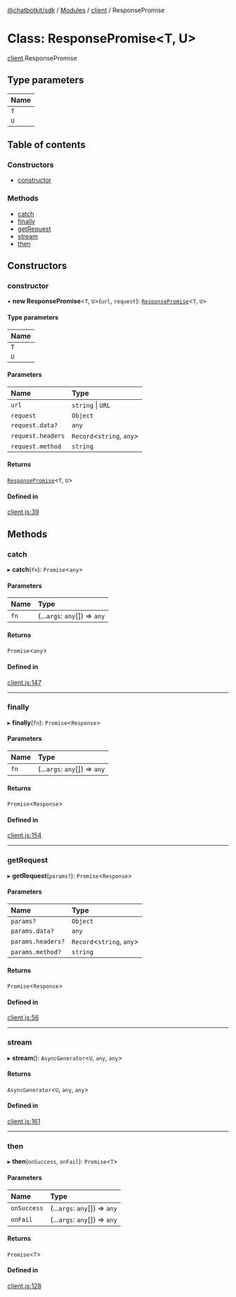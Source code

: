 [@chatbotkit/sdk](../README.md) / [Modules](../modules.md) / [client](../modules/client.md) / ResponsePromise

# Class: ResponsePromise\<T, U\>

[client](../modules/client.md).ResponsePromise

## Type parameters

| Name |
| :------ |
| `T` |
| `U` |

## Table of contents

### Constructors

- [constructor](client.ResponsePromise.md#constructor)

### Methods

- [catch](client.ResponsePromise.md#catch)
- [finally](client.ResponsePromise.md#finally)
- [getRequest](client.ResponsePromise.md#getrequest)
- [stream](client.ResponsePromise.md#stream)
- [then](client.ResponsePromise.md#then)

## Constructors

### constructor

• **new ResponsePromise**\<`T`, `U`\>(`url`, `request`): [`ResponsePromise`](client.ResponsePromise.md)\<`T`, `U`\>

#### Type parameters

| Name |
| :------ |
| `T` |
| `U` |

#### Parameters

| Name | Type |
| :------ | :------ |
| `url` | `string` \| `URL` |
| `request` | `Object` |
| `request.data?` | `any` |
| `request.headers` | `Record`\<`string`, `any`\> |
| `request.method` | `string` |

#### Returns

[`ResponsePromise`](client.ResponsePromise.md)\<`T`, `U`\>

#### Defined in

[client.js:39](https://github.com/chatbotkit/node-sdk/blob/main/packages/sdk/src/client.js#L39)

## Methods

### catch

▸ **catch**(`fn`): `Promise`\<`any`\>

#### Parameters

| Name | Type |
| :------ | :------ |
| `fn` | (...`args`: `any`[]) => `any` |

#### Returns

`Promise`\<`any`\>

#### Defined in

[client.js:147](https://github.com/chatbotkit/node-sdk/blob/main/packages/sdk/src/client.js#L147)

___

### finally

▸ **finally**(`fn`): `Promise`\<`Response`\>

#### Parameters

| Name | Type |
| :------ | :------ |
| `fn` | (...`args`: `any`[]) => `any` |

#### Returns

`Promise`\<`Response`\>

#### Defined in

[client.js:154](https://github.com/chatbotkit/node-sdk/blob/main/packages/sdk/src/client.js#L154)

___

### getRequest

▸ **getRequest**(`params?`): `Promise`\<`Response`\>

#### Parameters

| Name | Type |
| :------ | :------ |
| `params?` | `Object` |
| `params.data?` | `any` |
| `params.headers?` | `Record`\<`string`, `any`\> |
| `params.method?` | `string` |

#### Returns

`Promise`\<`Response`\>

#### Defined in

[client.js:56](https://github.com/chatbotkit/node-sdk/blob/main/packages/sdk/src/client.js#L56)

___

### stream

▸ **stream**(): `AsyncGenerator`\<`U`, `any`, `any`\>

#### Returns

`AsyncGenerator`\<`U`, `any`, `any`\>

#### Defined in

[client.js:161](https://github.com/chatbotkit/node-sdk/blob/main/packages/sdk/src/client.js#L161)

___

### then

▸ **then**(`onSuccess`, `onFail`): `Promise`\<`T`\>

#### Parameters

| Name | Type |
| :------ | :------ |
| `onSuccess` | (...`args`: `any`[]) => `any` |
| `onFail` | (...`args`: `any`[]) => `any` |

#### Returns

`Promise`\<`T`\>

#### Defined in

[client.js:128](https://github.com/chatbotkit/node-sdk/blob/main/packages/sdk/src/client.js#L128)
